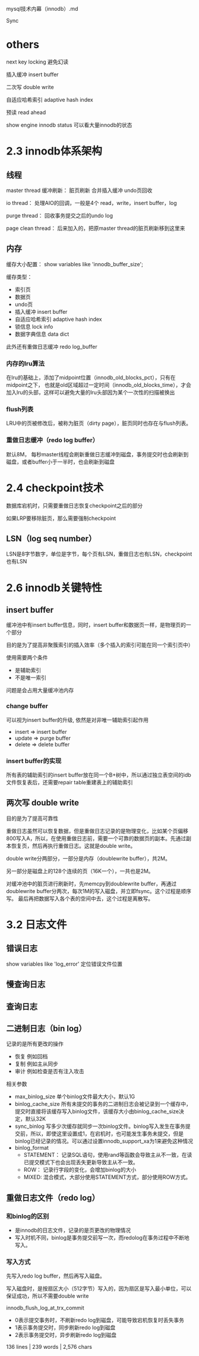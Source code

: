 


mysql技术内幕（innodb）.md


Sync
# others
next key locking 避免幻读

插入缓冲 insert buffer

二次写  double write

自适应哈希索引  adaptive hash index

预读  read ahead

show engine innodb status 可以看大量innodb的状态

# 2.3  innodb体系架构
## 线程
master thread 缓冲刷新：
脏页刷新  合并插入缓冲  undo页回收

io thread：
处理AIO的回调，一般是4个  read，write，insert buffer，log 

purge thread：
回收事务提交之后的undo log

page clean thread：
后来加入的，把原master thread的脏页刷新移到这里来

## 内存
缓存大小配置：
show variables like  'innodb_buffer_size';

缓存类型：
- 索引页
- 数据页
- undo页
- 插入缓冲 insert buffer
- 自适应哈希索引  adaptive hash index
- 锁信息  lock info
- 数据字典信息  data dict

此外还有重做日志缓冲
redo log_buffer

### 内存的lru算法
在lru的基础上，添加了midpoint位置（innodb_old_blocks_pct），只有在midpoint之下， 也就是old区域超过一定时间（innodb_old_blocks_time），才会加入lru的头部，这样可以避免大量的lru头部因为某个一次性的扫描被换出

### flush列表
LRU中的页被修改后，被称为脏页（dirty page），脏页同时也存在与flush列表。

### 重做日志缓冲（redo log buffer）
默认8M， 每秒master线程会刷新重做日志缓冲到磁盘，事务提交时也会刷新到磁盘，或者buffer小于一半时，也会刷新到磁盘

# 2.4 checkpoint技术
数据库宕机时，只需要重做日志恢复checkpoint之后的部分

如果LRP要移除脏页，那么需要强制checkpoint

## LSN（log seq number）
LSN是8字节数字，单位是字节，每个页有LSN，重做日志也有LSN，checkpoint也有LSN

# 2.6 innodb关键特性
## insert buffer
缓冲池中有insert buffer信息，同时，insert buffer和数据页一样，是物理页的一个部分

目的是为了提高非聚簇索引的插入效率（多个插入的索引可能在同一个索引页中）

使用需要两个条件

* 是辅助索引
* 不是唯一索引

问题是会占用大量缓冲池内存

### change buffer
可以视为insert buffer的升级, 依然是对非唯一辅助索引起作用

* insert => insert buffer
* update => purge buffer
* delete => delete buffer

### insert buffer的实现
所有表的辅助索引的insert buffer放在同一个B+树中，所以通过独立表空间的idb文件恢复表后，还需要repair table重建表上的辅助索引

## 两次写  double write
目的是为了提高可靠性

重做日志虽然可以恢复数据，但是重做日志记录的是物理变化，比如某个页偏移800写入A，所以，在使用重做日志前，需要一个可靠的数据页的副本。先通过副本恢复页，然后再执行重做日志。这就是double write。

double write分两部分，一部分是内存（doublewrite buffer），共2M。

另一部分是磁盘上的128个连续的页（16K一个），一共也是2M。

对缓冲池中的脏页进行刷新时，先memcpy到doublewrite buffer，再通过doublewrite buffer分两次，每次1M的写入磁盘，并立即fsync。这个过程是顺序写。 最后再把数据写入各个表的空间中去，这个过程是离散写。 

# 3.2 日志文件
## 错误日志
show variables like 'log_error'  定位错误文件位置

## 慢查询日志

## 查询日志

## 二进制日志（bin log）
记录的是所有更改的操作

* 恢复   例如回档
* 复制   例如主从同步
* 审计   例如检查是否有注入攻击

相关参数

* max_binlog_size  单个binlog文件最大大小，默认1G
* binlog_cache_size 所有未提交的事务的二进制日志会被记录到一个缓存中，提交时直接将该缓存写入binlog文件，该缓存大小由binlog_cache_size决定，默认32K
* sync_binlog 写多少次缓存就同步一次binlog文件。binlog写入发生在事务提交前，所以，即使这里设置成1，在宕机时，也可能发生事务未提交，但是binlog已经记录的情况。可以通过设置innodb_support_xa为1来避免这种情况
* binlog_format  
    * STATEMENT： 记录SQL语句，使用rand等函数会导致主从不一致，在读已提交模式下也会出现丢失更新导致主从不一致。
    * ROW： 记录行字段的变化，会增加binlog的大小
    * MIXED:  混合模式，大部分使用STATEMENT方式，部分使用ROW方式。

## 重做日志文件（redo log）
### 和binlog的区别
* 是innodb的日志文件，记录的是页更改的物理情况
* 写入时机不同，binlog是事务提交前写一次，而redolog在事务过程中不断地写入。

### 写入方式
先写入redo log buffer，然后再写入磁盘。

写入磁盘时，是按扇区大小（512字节）写入的，因为扇区是写入最小单位，可以保证成功，所以不需要double write

innodb_flush_log_at_trx_commit

* 0表示提交事务时，不刷新redo log到磁盘，可能导致宕机恢复时丢失事务
* 1表示事务提交时，同步刷新redo log到磁盘
* 2表示事务提交时，异步刷新redo log到磁盘


136 lines | 239 words | 2,576 chars
